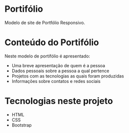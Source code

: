 # Portifólio
Modelo de site de Portfólio Responsivo.

# Conteúdo do Portifólio
Neste modelo de portifólio é apresentado:
- Uma breve apresentação de quem é a pessoa
- Dados pessoais sobre a pessoa a qual pertence
- Projetos com as tecnologias as quais foram produzidas
- Informações sobre contatos e redes sociais

# Tecnologias neste projeto
- HTML
- CSS
- Bootstrap